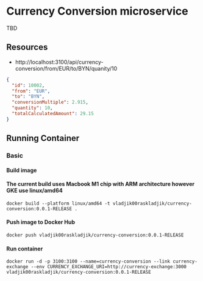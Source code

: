 # Currency Conversion microservice

TBD

## Resources

- http://localhost:3100/api/currency-conversion/from/EUR/to/BYN/quanity/10

```json
{
  "id": 10002,
  "from": "EUR",
  "to": "BYN",
  "conversionMultiple": 2.915,
  "quantity": 10,
  "totalCalculatedAmount": 29.15
}
```

## Running Container

### Basic

#### Build image

#### The current build uses Macbook M1 chip with ARM architecture however GKE use linux/amd64

```text
docker build --platform linux/amd64 -t vladjik00raskladjik/currency-conversion:0.0.1-RELEASE .
```

#### Push image to Docker Hub

```text
docker push vladjik00raskladjik/currency-conversion:0.0.1-RELEASE
```

#### Run container

```text
docker run -d -p 3100:3100 --name=currency-conversion --link currency-exchange --env CURRENCY_EXCHANGE_URI=http://currency-exchange:3000 vladjik00raskladjik/currency-conversion:0.0.1-RELEASE
```
